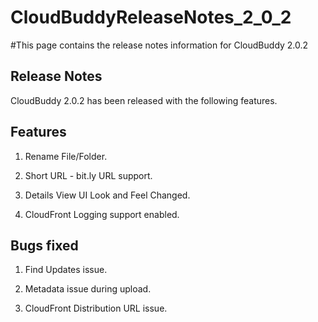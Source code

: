 # CloudBuddyReleaseNotes\_2\_0\_2 #

#This page contains the release notes information for CloudBuddy 2.0.2


## Release Notes ##
CloudBuddy 2.0.2 has been released with the following features.

## Features ##

1. Rename File/Folder.

2. Short URL - bit.ly URL support.

3. Details View UI Look and Feel Changed.

4. CloudFront Logging support enabled.

## Bugs fixed ##

1. Find Updates issue.

2. Metadata issue during upload.

3. CloudFront Distribution URL issue.